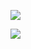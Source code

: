 ![](https://media.giphy.com/media/xUNd9OQ2s9w4hqT7pe/giphy.gif)


![](https://i.imgur.com/2AAA1Zl.png)
